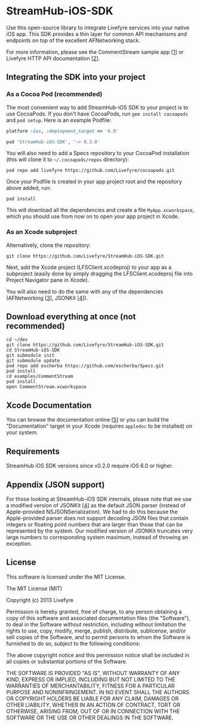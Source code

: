 StreamHub-iOS-SDK
=================

Use this open-source library to integrate Livefyre services into your native iOS app.  This SDK provides a thin layer for common API mechanisms and endpoints on top of the excellent AFNetworking stack.

For more information, please see the CommentStream sample app [[1]] or Livefyre HTTP API documentation [[2]].

## Integrating the SDK into your project

### As a Cocoa Pod (recommended)

The most convenient way to add StreamHub-iOS SDK to your project is to use CocoaPods. 
If you don't have CocoaPods, run `gem install cocoapods` and `pod setup`. 
Here is an example Podfile:

```ruby
platform :ios, :deployment_target => '6.0'

pod 'StreamHub-iOS-SDK', '~> 0.3.0'
```
You will also need to add a Specs repository to your CocoaPod installation (this will clone it to `~/.cocoapods/repos` directory):

    pod repo add livefyre https://github.com/Livefyre/cocoapods.git

Once your Podfile is created in your app project root and the repository above added, run:

    pod install

This will download all the dependencies and create a file `MyApp.xcworkspace`, which you should use from now on to open your app project in Xcode.

### As an Xcode subproject

Alternatively, clone the repository:

    git clone https://github.com/Livefyre/StreamHub-iOS-SDK.git

Next, add the Xcode project (LFSClient.xcodeproj) to your app as a subproject (easily done by simply dragging the LFSClient.xcodeproj file into Project Navigator pane in Xcode).

You will also need to do the same with any of the dependencies (AFNetworking [[3]], JSONKit [[4]]).

## Download everything at once (not recommended)

    cd ~/dev
    git clone https://github.com/Livefyre/StreamHub-iOS-SDK.git
    cd StreamHub-iOS-SDK
    git submodule init
    git submodule update
    pod repo add escherba https://github.com/escherba/Specs.git
    pod install
    cd examples/CommentStream
    pod install
    open CommentStream.xcworkspace

## Xcode Documentation

You can browse the documentation online [[5]] or you can build the "Documentation" target in your Xcode (requires `appledoc` to be installed) on your system.

## Requirements

StreamHub iOS SDK versions since v0.2.0 require iOS 6.0 or higher.

## Appendix (JSON support)

For those looking at StreamHub-iOS SDK internals, please note that we use a modified version of JSONKit [[4]] as the default JSON parser (instead of Apple-provided NSJSONSerialization). We had to do this because the Apple-provided parser does not support decoding JSON files that contain integers or floating point numbers that are larger than those that can be represented by the system. Our modified version of JSONKit truncates very large numbers to corresponding system maximum, instead of throwing an exception.

## License

This software is licensed under the MIT License.

The MIT License (MIT)

Copyright (c) 2013 Livefyre

Permission is hereby granted, free of charge, to any person obtaining a copy of
this software and associated documentation files (the "Software"), to deal in
the Software without restriction, including without limitation the rights to
use, copy, modify, merge, publish, distribute, sublicense, and/or sell copies
of the Software, and to permit persons to whom the Software is furnished to do
so, subject to the following conditions:

The above copyright notice and this permission notice shall be included in all
copies or substantial portions of the Software.

THE SOFTWARE IS PROVIDED "AS IS", WITHOUT WARRANTY OF ANY KIND, EXPRESS OR
IMPLIED, INCLUDING BUT NOT LIMITED TO THE WARRANTIES OF MERCHANTABILITY,
FITNESS FOR A PARTICULAR PURPOSE AND NONINFRINGEMENT. IN NO EVENT SHALL THE
AUTHORS OR COPYRIGHT HOLDERS BE LIABLE FOR ANY CLAIM, DAMAGES OR OTHER
LIABILITY, WHETHER IN AN ACTION OF CONTRACT, TORT OR OTHERWISE, ARISING FROM,
OUT OF OR IN CONNECTION WITH THE SOFTWARE OR THE USE OR OTHER DEALINGS IN THE
SOFTWARE.


[1]: https://github.com/Livefyre/StreamHub-iOS-Example-App
[2]: http://answers.livefyre.com/developers/reference/http-reference/
[3]: https://github.com/mattt/AFNetworking
[4]: https://github.com/escherba/JSONKit
[5]: http://livefyre.github.com/StreamHub-iOS-SDK/
